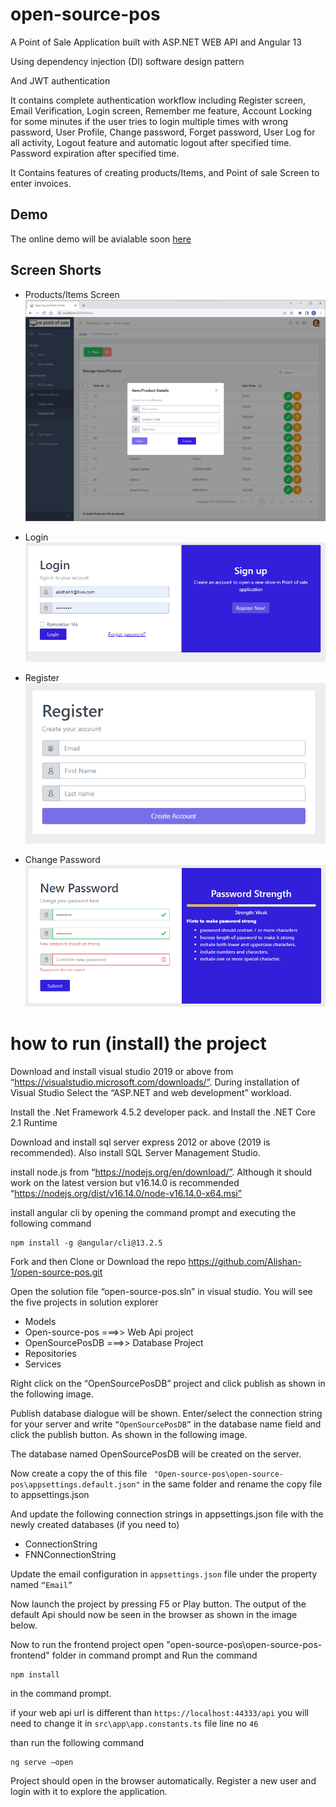 # open-source-pos
A Point of Sale Application built with ASP.NET WEB API and Angular 13

Using  dependency injection (DI) software design pattern

And JWT authentication

It contains complete authentication workflow including Register screen, Email Verification, Login screen, Remember me feature, Account Locking for some minutes if the user tries to login multiple times with wrong password, User Profile, Change password, Forget password, User Log for all activity, Logout feature and automatic logout after specified time. Password expiration after specified time.

It Contains features of creating products/Items, and Point of sale Screen to enter invoices. 

## Demo
The online demo will be avialable soon [here](http://www.alishah.pro/) 
## Screen Shorts
- Products/Items Screen 
![Products/Items Screen](Docs/Products/Products.png)

- Login
![Products/Items Screen](Docs/Account%20Management/Login.png)

- Register
![Products/Items Screen](Docs/Account%20Management/Register.png)

- Change Password
![Products/Items Screen](Docs/Account%20Management/Change-Password.png)



# how to run (install) the project

Download and install visual studio 2019 or above  from “https://visualstudio.microsoft.com/downloads/”. During installation of Visual Studio Select the “ASP.NET and web development” workload.

Install the .Net Framework 4.5.2 developer pack. and
Install the .NET Core 2.1 Runtime

Download and install sql server express 2012 or above (2019 is recommended). Also install SQL Server Management Studio.


install node.js from “https://nodejs.org/en/download/”. Although it should work on the latest version but v16.14.0 is recommended “https://nodejs.org/dist/v16.14.0/node-v16.14.0-x64.msi” 

install angular cli by opening the command prompt and executing the following command
```
npm install -g @angular/cli@13.2.5
```
Fork and then Clone or Download the repo
https://github.com/Alishan-1/open-source-pos.git


Open the solution file “open-source-pos.sln” in visual studio. You will see the five projects in solution explorer
- Models 
- Open-source-pos ===>> Web Api project
- OpenSourcePosDB ===>> Database Project
- Repositories
- Services

Right click on the “OpenSourcePosDB” project and click publish as shown in the following image. 

Publish database dialogue will be shown.
Enter/select the connection string for your server and write `“OpenSourcePosDB”` in the database name field and click the publish button. As shown in the following image.

The database named OpenSourcePosDB will be created on the server.

Now create a copy the of this file ` "Open-source-pos\open-source-pos\appsettings.default.json"` in the same folder and rename the copy file to appsettings.json

And update the following connection strings in appsettings.json file with the newly created databases (if you need to)
- ConnectionString
- FNNConnectionString

Update the email configuration in `appsettings.json` file under the property named `“Email”`

Now launch the project by pressing F5 or Play button. The output of the default Api should now be seen in the browser as shown in the image below.

Now to run the frontend project open "open-source-pos\open-source-pos-frontend" folder in command prompt and Run the command 
```
npm install
```
in the command prompt.

if your web api url is different than `https://localhost:44333/api`
you will need to change it in `src\app\app.constants.ts` file line no `46`

than run the following command
```
ng serve –open
```

Project should open in the browser automatically. Register a new user and login with it to explore the application.
